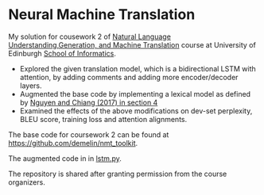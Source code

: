#  Neural Machine Translation
My solution for cousework 2 of [Natural Language Understanding,Generation, and Machine Translation](http://www.drps.ed.ac.uk/18-19/dpt/cxinfr11157.htm) course at University of Edinburgh [School of Informatics](http://www.inf.ed.ac.uk).

* Explored the given translation model, which is a bidirectional LSTM with attention, by adding comments and adding more encoder/decoder layers. 
* Augmented  the base code by implementing a lexical model as defined by [Nguyen and Chiang (2017) in section 4](https://arxiv.org/pdf/1710.01329.pdf) 
* Examined the effects of the above modifications on dev-set perplexity, BLEU score, training loss and attention alignments.  

The base code for coursework 2 can be found at https://github.com/demelin/nmt_toolkit.

The augmented code in in [lstm.py](https://github.com/AndreasNeokleous/natural-language-understanding/blob/master/coursework_2/nmt_toolkit/seq2seq/models/lstm.py).

The repository is shared after granting permission from the course organizers.
